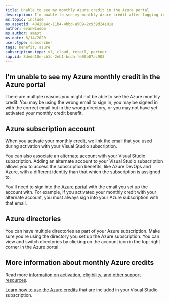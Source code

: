 ```yaml
---
title: Unable to see my monthly Azure credit in the Azure portal
description: I'm unable to see my monthly Azure credit after logging into the Azure portal 
ms.topic: include
ms.assetid: 48420a4c-11b4-4bbd-a509-2c939d24e81a
author: evanwindom
ms.author: amast
ms.date: 8/14/2020
user.type: subscriber
tags: benefit, azure
subscription.type: vl, cloud, retail, partner
sap.id: 8dedd10e-cb1c-2eb1-bcda-fe00b07ac903
---
```


## I'm unable to see my Azure monthly credit in the Azure portal

There are multiple reasons you might not be able to see the Azure monthly credit. You may be using the wrong email to sign in, you may be signed in with the correct email but in the wrong directory, or you may not have yet activated your monthly credit benefit. 

## Azure subscription account 

When you activate your monthly credit, we link the email that you used during activation with your Visual Studio subscription.  

You can also associate an [alternate account](https://learn.microsoft.com/visualstudio/subscriptions/vs-alternate-identity) with your Visual Studio subscription. Adding an alternate account to your Visual Studio subscription allows you to access the subscription benefits, like Azure DevOps and Azure, with a different identity than that which the subscription is assigned to.  

You'll need to sign into the [Azure portal](https://portal.azure.com/) with the email you set up the account with. For example, if you activated your monthly credit with your alternate account, you must always sign into your Azure subscription with that email. 

## Azure directories
 
You can have multiple directories as part of your Azure subscription. Make sure you're using the directory you set up the Azure subscription. You can view and switch directories by clicking on the account icon in the top-right corner in the Azure portal. 

## More information about monthly Azure credits

Read more [information on activation, eligibility, and other support resources](https://learn.microsoft.com/visualstudio/subscriptions/vs-azure).  

[Learn how to use the Azure credits](https://azure.microsoft.com/pricing/member-offers/credit-for-visual-studio-subscribers/#azure-credits) that are included in your Visual Studio subscription. 
